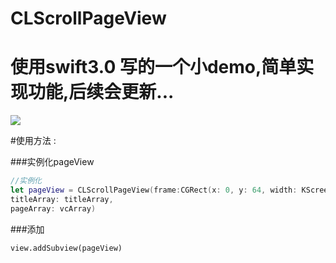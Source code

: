 # CLScrollPageView
# 使用swift3.0 写的一个小demo,简单实现功能,后续会更新...

![](http://f.hiphotos.baidu.com/image/pic/item/5ab5c9ea15ce36d32808e2e832f33a87e850b1de.jpg)

#使用方法 :

###实例化pageView
```swift
//实例化
let pageView = CLScrollPageView(frame:CGRect(x: 0, y: 64, width: KScreenWidht, height: KScreenHeight),
titleArray: titleArray,
pageArray: vcArray)
```
###添加

```
view.addSubview(pageView)
```
